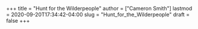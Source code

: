 +++
title = "Hunt for the Wilderpeople"
author = ["Cameron Smith"]
lastmod = 2020-09-20T17:34:42-04:00
slug = "Hunt_for_the_Wilderpeople"
draft = false
+++
